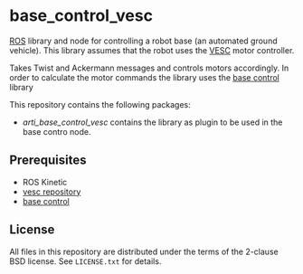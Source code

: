 # base_control_vesc

[ROS](http://wiki.ros.org/) library and node for controlling a robot base (an automated ground vehicle).
This library assumes that the robot uses the [VESC](https://vesc-project.com/) motor
controller.

Takes Twist and Ackermann messages and controls motors accordingly. In order to calculate the motor 
commands the library uses the [base control](https://github.com/ARTI-Robots/base_control) library

This repository contains the following packages:

- *arti_base_control_vesc* contains the library as plugin to be used in the base contro node.

## Prerequisites

- ROS Kinetic
- [vesc repository](https://github.com/ARTI-Robots/vesc)
- [base control](https://github.com/ARTI-Robots/base_control)

## License

All files in this repository are distributed under the terms of the 2-clause BSD license. See `LICENSE.txt` for
details.
